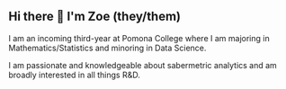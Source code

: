 ## Hi there 👋 I'm Zoe (they/them)

I am an incoming third-year at Pomona College where I am majoring in Mathematics/Statistics and minoring in Data Science. 

I am passionate and knowledgeable about sabermetric analytics and am broadly interested in all things R&D.

